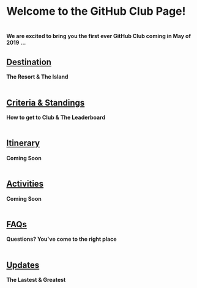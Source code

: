 <h1>Welcome to the GitHub Club Page!<h1> <h4>We are excited to bring you the first ever GitHub Club coming in May of 2019 ...<h4>

<table>
  <tr>
      <h2><b><a href="https://githubber.com/category/crafts/sales/sales-guide">Destination</a></b><br/>
      </h2>The Resort & The Island<br/>
    <br>
      <h2><b><a href="https://githubber.com/category/crafts/sales/product-customer-competition">Criteria & Standings</a></b><br/>
      </h2>How to get to Club & The Leaderboard<br/> 
     <br>
      <h2><b><a href="https://githubber.com/category/crafts/sales/customer-facing-resources">Itinerary</a></b><br/>
      </h2>Coming Soon<br/>
     <br>
      <h2><b><a href="https://githubber.com/category/crafts/sales/customer-facing-resources">Activities</a></b><br/>
      </h2>Coming Soon<br/>
     <br>
      <h2><b><a href="https://githubber.com/category/crafts/sales/customer-facing-resources">FAQs</a></b><br/>
      </h2>Questions? You've come to the right place<br/>
     <br>
      <h2><b><a href="https://githubber.com/category/crafts/sales/customer-facing-resources">Updates</a></b><br/>
      </h2>The Lastest & Greatest<br/>
     <br>

</tr>
</table>
